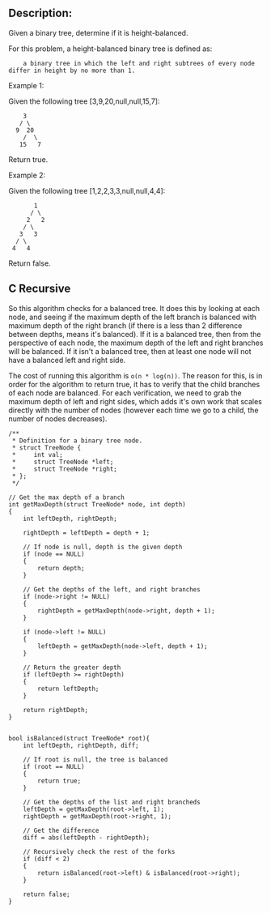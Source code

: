 ## Description:

Given a binary tree, determine if it is height-balanced.

For this problem, a height-balanced binary tree is defined as:

```
    a binary tree in which the left and right subtrees of every node differ in height by no more than 1.
```
 

Example 1:

Given the following tree [3,9,20,null,null,15,7]:

```
    3
   / \
  9  20
    /  \
   15   7
```

Return true.

Example 2:

Given the following tree [1,2,2,3,3,null,null,4,4]:

```
       1
      / \
     2   2
    / \
   3   3
  / \
 4   4
```

Return false.


## C Recursive

So this algorithm checks for a balanced tree. It does this by looking at each node, and seeing if the maximum depth of the left branch is balanced with maximum depth of the right branch (if there is a less than 2 difference between depths, means it's balanced). If it is a balanced tree, then from the perspective of each node, the maximum depth of the left and right branches will be balanced. If it isn't a balanced tree, then at least one node will not have a balanced left and right side.

The cost of running this algorithm is `o(n * log(n))`. The reason for this, is in order for the algorithm to return true, it has to verify that the child branches of each node are balanced. For each verification, we need to grab the maximum depth of left and right sides, which adds it's own work that scales directly with the number of nodes (however each time we go to a child, the number of nodes decreases). 

```
/**
 * Definition for a binary tree node.
 * struct TreeNode {
 *     int val;
 *     struct TreeNode *left;
 *     struct TreeNode *right;
 * };
 */

// Get the max depth of a branch
int getMaxDepth(struct TreeNode* node, int depth)
{
    int leftDepth, rightDepth;

    rightDepth = leftDepth = depth + 1;

    // If node is null, depth is the given depth
    if (node == NULL)
    {
        return depth;
    }
    
    // Get the depths of the left, and right branches
    if (node->right != NULL)
    {
        rightDepth = getMaxDepth(node->right, depth + 1);        
    }
    
    if (node->left != NULL)
    {
        leftDepth = getMaxDepth(node->left, depth + 1);
    }
    
    // Return the greater depth
    if (leftDepth >= rightDepth)
    {
        return leftDepth;
    }
    
    return rightDepth;
}


bool isBalanced(struct TreeNode* root){
    int leftDepth, rightDepth, diff;

    // If root is null, the tree is balanced
    if (root == NULL)
    {
        return true;
    }
    
    // Get the depths of the list and right brancheds
    leftDepth = getMaxDepth(root->left, 1);
    rightDepth = getMaxDepth(root->right, 1);
    
    // Get the difference
    diff = abs(leftDepth - rightDepth);
    
    // Recursively check the rest of the forks
    if (diff < 2)
    {
        return isBalanced(root->left) & isBalanced(root->right);
    }
    
    return false;
}
```